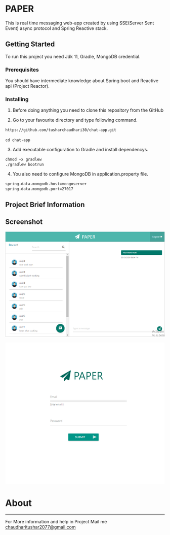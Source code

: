 # PAPER

This is real time messaging web-app created by using SSE(Server Sent Event) async protocol and Spring Reactive stack.
## Getting Started

To run this project you need Jdk 11, Gradle, MongoDB credential.

### Prerequisites

You should have intermediate knowledge about Spring boot and Reactive api (Project Reactor).

### Installing

1. Before doing anything you need to clone this repository from the GitHub


2. Go to your favourite directory and type following command.
```
https://github.com/tusharchaudhari30/chat-app.git

cd chat-app

```
3. Add executable configuration to Gradle and install dependencys.
```
chmod +x gradlew
./gradlew bootrun
```
4. You also need to configure MongoDB in application.property file.
```
spring.data.mongodb.host=mongoserver
spring.data.mongodb.port=27017
```

## Project Brief Information
  
## Screenshot
![Image](https://github.com/tusharchaudhari30/chat-app/blob/master/doc/paperhome.PNG)

![Image](https://github.com/tusharchaudhari30/chat-app/blob/master/doc/paperlogout.PNG)

# About
----
For More information and help in Project Mail me chaudharitushar2077@gmail.com
  
  
